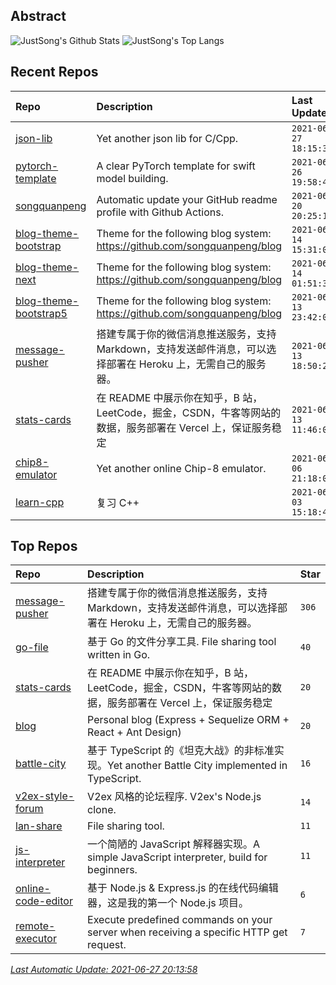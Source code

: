## Abstract
![JustSong's Github Stats](https://github-readme-stats.vercel.app/api?username=songquanpeng&show_icons=true&hide_border=true)
![JustSong's Top Langs](https://github-readme-stats.vercel.app/api/top-langs/?username=songquanpeng&layout=compact&hide_border=true&langs_count=10)

## Recent Repos
|Repo|Description|Last Update|
|:--|:--|:--|
|[json-lib](https://github.com/songquanpeng/json-lib)|Yet another json lib for C/Cpp.|`2021-06-27 18:15:32`|
|[pytorch-template](https://github.com/songquanpeng/pytorch-template)|A clear PyTorch template for swift model building.|`2021-06-26 19:58:49`|
|[songquanpeng](https://github.com/songquanpeng/songquanpeng)|Automatic update your GitHub readme profile with Github Actions.|`2021-06-20 20:25:18`|
|[blog-theme-bootstrap](https://github.com/songquanpeng/blog-theme-bootstrap)|Theme for the following blog system: https://github.com/songquanpeng/blog|`2021-06-14 15:31:04`|
|[blog-theme-next](https://github.com/songquanpeng/blog-theme-next)|Theme for the following blog system: https://github.com/songquanpeng/blog|`2021-06-14 01:51:37`|
|[blog-theme-bootstrap5](https://github.com/songquanpeng/blog-theme-bootstrap5)|Theme for the following blog system: https://github.com/songquanpeng/blog|`2021-06-13 23:42:04`|
|[message-pusher](https://github.com/songquanpeng/message-pusher)|搭建专属于你的微信消息推送服务，支持 Markdown，支持发送邮件消息，可以选择部署在 Heroku 上，无需自己的服务器。|`2021-06-13 18:50:27`|
|[stats-cards](https://github.com/songquanpeng/stats-cards)|在 README 中展示你在知乎，B 站，LeetCode，掘金，CSDN，牛客等网站的数据，服务部署在 Vercel 上，保证服务稳定|`2021-06-13 11:46:05`|
|[chip8-emulator](https://github.com/songquanpeng/chip8-emulator)|Yet another online Chip-8 emulator.|`2021-06-06 21:18:03`|
|[learn-cpp](https://github.com/songquanpeng/learn-cpp)|复习 C++|`2021-06-03 15:18:49`|

## Top Repos
|Repo|Description|Star|
|:--|:--|:--|
|[message-pusher](https://github.com/songquanpeng/message-pusher)|搭建专属于你的微信消息推送服务，支持 Markdown，支持发送邮件消息，可以选择部署在 Heroku 上，无需自己的服务器。|`306`|
|[go-file](https://github.com/songquanpeng/go-file)|基于 Go 的文件分享工具. File sharing tool written in Go.|`40`|
|[stats-cards](https://github.com/songquanpeng/stats-cards)|在 README 中展示你在知乎，B 站，LeetCode，掘金，CSDN，牛客等网站的数据，服务部署在 Vercel 上，保证服务稳定|`20`|
|[blog](https://github.com/songquanpeng/blog)|Personal blog (Express + Sequelize ORM + React + Ant Design)|`20`|
|[battle-city](https://github.com/songquanpeng/battle-city)|基于 TypeScript 的《坦克大战》的非标准实现。Yet another Battle City implemented in TypeScript.|`16`|
|[v2ex-style-forum](https://github.com/songquanpeng/v2ex-style-forum)|V2ex 风格的论坛程序. V2ex's Node.js clone.|`14`|
|[lan-share](https://github.com/songquanpeng/lan-share)|File sharing tool. |`11`|
|[js-interpreter](https://github.com/songquanpeng/js-interpreter)|一个简陋的 JavaScript 解释器实现。A simple JavaScript interpreter, build for beginners.|`11`|
|[online-code-editor](https://github.com/songquanpeng/online-code-editor)|基于 Node.js & Express.js 的在线代码编辑器，这是我的第一个 Node.js 项目。|`6`|
|[remote-executor](https://github.com/songquanpeng/remote-executor)|Execute predefined commands on your server when receiving a specific HTTP get request.|`7`|



*[Last Automatic Update: 2021-06-27 20:13:58](https://github.com/songquanpeng/songquanpeng/blob/master/help.md)*
